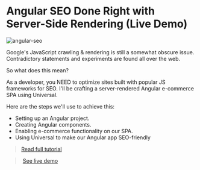 # Angular SEO Done Right with Server-Side Rendering (Live Demo)

![angular-seo](https://snipcart.com/media/204094/angular-seo.png)

Google's JavaScript crawling & rendering is still a somewhat obscure issue. Contradictory statements and experiments are found all over the web.

So what does this mean?

As a developer, you NEED to optimize sites built with popular JS frameworks for SEO. I'll be crafting a server-rendered Angular e-commerce SPA using Universal.

Here are the steps we'll use to achieve this:

- Setting up an Angular project.
- Creating Angular components.
- Enabling e-commerce functionality on our SPA.
- Using Universal to make our Angular app SEO-friendly

> [Read full tutorial](https://snipcart.com/blog/angular-seo-universal-server-side-rendering)

> [See live demo](https://snipcart-angular-universal.herokuapp.com/)

